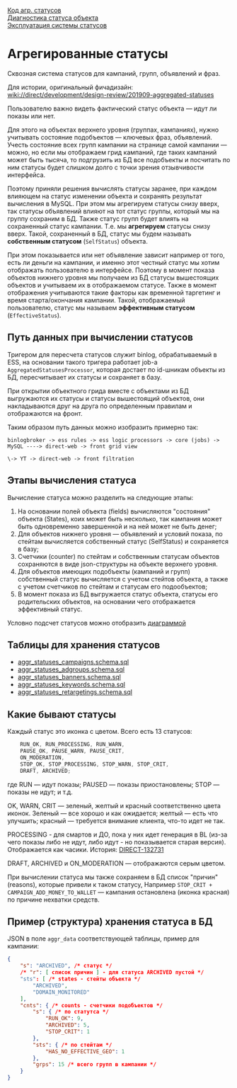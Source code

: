 [Код агр. статусов](howto-code.md)<br />
[Диагностика статуса объекта](howto-diagnose-status.md)<br />
[Эксплуатация системы статусов](jeri.md)<br />


# Агрегированные статусы

Сквозная система статусов для кампаний, групп, объявлений и фраз.

Для истории, оригинальный фичадизайн: [wiki://direct/development/design-review/201909-aggregated-statuses](https://wiki.yandex-team.ru/direct/development/design-review/201909-aggregated-statuses/)

Пользователю важно видеть фактический статус объекта — идут ли показы или нет.

Для этого на объектах верхнего уровня (группах, кампаниях), нужно учитывать состояние подобъектов — ключевых фраз, объявлений.
Учесть состояние всех групп кампании на странице самой кампании — можно, но если мы отображаем грид кампаний, где таких кампаний может быть тысяча, то подгрузить из БД все подобъекты и посчитать по ним статусы будет слишком долго с точки зрения отзывчивости интерфейса.

Поэтому приняли решения вычислять статусы заранее, при каждом влияющем на статус изменении объекта и сохранять результат вычисления в MySQL. При этом мы агрегируем статусы снизу вверх, так статусы объявлений влияют на тот статус группы, который мы на группу сохраним в БД. Также статус групп будет влиять на сохраненный статус кампании. Т.е. мы **агрегируем** статусы снизу вверх. Такой, сохраненный в БД, статус мы будем называть **собственным статусом** (`SelfStatus`) объекта.

При этом показывается или нет объявление зависит например от того, есть ли деньги на кампании, и именно этот честный статус мы хотим отображать пользователю в интерфейсе. Поэтому в момент показа объектов нижнего уровня мы получаем из БД статусы вышестоящих объектов и учитываем их в отображаемом статусе. Также в момент отображения учитываются такие факторы как временной таргетинг и время старта/окончания кампании. Такой, отображаемый пользователю, статус мы называем **эффективным статусом** (`EffectiveStatus`).


## Путь данных при вычислении статусов

Тригером для пересчета статусов служит binlog, обрабатываемый в ESS, на основании такого тригера работает job-а `AggregatedStatusesProcessor`, которая достает по id-шникам объекты из БД, пересчитывает их статусы и сохраняет в базу.

При открытии объектного грида вместе с объектами из БД выгружаются их статусы и статусы вышестоящий объектов, они накладываются друг на друга по определенным правилам и отображаются на фронт.

Таким образом путь данных можно изобразить примерно так:
```
binlogbroker -> ess rules -> ess logic processors -> core (jobs) -> MySQL ----> direct-web -> front grid view
                                                                      \-> YT -> direct-web -> front filtration
```

## Этапы вычисления статуса
Вычисление статуса можно разделить на следующие этапы:
1. На основании полей объекта (fields) вычисляются "состояния" объекта (States), коих может быть несколько, так кампания может быть одновременно завершенной и на ней может не быть денег;
2. Для объектов нижнего уровня — объявлений и условий показа, по стейтам вычисляется собственный статус (SelfStatus) и сохраняется в базу;
3. Счетчики (counter) по стейтам и собственным статусам объектов сохраняются в виде json-структуры на объекте верхнего уровня.
4. Для объектов имеющих подобъекты (кампаний и групп) собственный статус вычисляется с учетом стейтов объекта, а также с учетом счетчиков по стейтам и статусам его подообъектов;
5. В момент показа из БД выгружается статус объекта, статусы его родительских объектов, на основании чего отображается эффективный статус.

Условно подсчет статусов можно отобразить [диаграммой](https://drawio.yandex-team.ru/?lightbox=1&highlight=0000ff&edit=_blank&layers=1&nav=1#R7V3ZcqM4FP0aP3YKJITEY5ytp7qnpmtS1cvTFDayzTQBDyadpL9%2BxGajBYwxKDhxHhIQQsC9525Hgkzg1cPzXeyuV39GHg0mwPCeJ%2FB6AoAJTcL%2BpC0veYuNrbxhGfte0WnXcO%2F%2FpkWjUbQ%2B%2Bh7dcB2TKAoSf803zqMwpPOEa3PjOHriuy2igL%2Fq2l1SqeF%2B7gZy6zffS1Z5K0HGrv0j9Zer8sqmURyZufOfyzh6DIvrTQBcZD%2F54Qe3HKvov1m5XvRUaYI3E3gVR1GSbz08X9EglW0ptvy825qj2%2FuOaZi0OcEpbiN5KR%2BdekwSxW4UJ6toGYVucLNrnWaPR9MBDLa3Sh4CtmmyTfrsJ9%2FT5gtU7P0oj4RJ%2FFI5lO7%2BKAb4lybJSwEB9zGJWNPuup%2BjaF2MIT9aiQw3XtKiqYBZ%2BhCVPsWz39HogbIrsw4xDdzE%2F8Wr2y1Qs9z22576JfLZVYFRItwB%2BSkFviGC%2FBCb6DGe0%2BKsnfzZRuU2dk2ZVmpUag6iooqCKjrZHtoqKDvWVkWbJI5%2Bbi0GspaFHwRXURDF2Z1DD1HiWduelSMEzKBtsyPL2PV8dv3KMQd7BsZNEMjFzUGgiorSHQ0OC8jDAmGHHyK%2FqT5gUTzlLzd4LO72PnET5jNFsPBQeFr5Cb1fu5mwnpjz5uFRK%2BBfNE7oc6PsamQAsZ3vP%2B0cqVm6v1XFidpGvbg5QTVIBUtSuVksWIBIVQqMVEKPTEJ2wC45ncVsa5lsn3pEMrOho09mJpSEduU%2BrF1%2FGVZFVZGP%2Fd9jGp%2BmiyhMPmwyt3DJOgC4fs7kUR6vlS8TS8ILkfcHYRRSwXkUTW6Q3ha8njNhU9Y%2BTYXss8B9WRx48D0vc4EqrfF6TW%2B%2FcGoA9qRIzCsSIFNSpKXQI%2BhDj0jSY5%2BRo20MEKVanxQIsWFB5nQ%2BV8UG%2B4rcTG%2FVsYG69iyLG3LsaRUtTEW46D2JaK1C2auXJpiKtY0RmoAZoWSBtz4NvK3nY7eRD1djniwpXaeb85fAZ2CI9%2FvAWY6az7OgBgUDOElANAYW025hXKF3mdYeqeQCd7Px57yQJMtoSIrrrWYUOZaJj0iyKvpCCnWVbT2n6Ai0S9H3D2QNltSZcv5S2uxm7Ybd7f9yuWTHrpiVsqipzIC2niG%2F0El7BsuWo%2B5wnoEMpLN7GizYNkvF2E4426R%2F6jPYt6Q%2FZOn07M5YPHvrfGhGkIWMgfIhInt2PC7HbiAOLdi2Ozp2JAxkCgP159jBMCTO6%2FFsZTAdmlGxgM3paECird9y6XCiDZ4a0VZioIoLaOjBBbR5XCCMBrNdmR8ZCdUmCkEr1aZgIE%2BCaxOFppVrAzJHc%2BndMRGsO1Bt75hnswxeiTp5NtCGCjjzbGKwUDAG%2FScRrXVYX2ifiTbRQ2ol2oCqnH6%2FRFs5Qd8px9JTj4kpemeiTRpoOKINqIr%2BM9F2qGfQSrRhhSPouz7Dx9VggsRFf%2BFSslAH3jmhs4XaX2AWeem2VPw%2BqRT6u3vOdq%2BfJ5Wi8vql2GvlZ0qfwhH6bXmfIx0IcAzBgQhoqbF7FgPcl0q3ddphU38daDj8dQhp9EdSfwMKeM3voKsTKmV%2BZo57c0hamWNoKvT3KqnKKJhjlQtpPZWuJ1WBkLfoztQxJMJAw1HHUAGqk6aOoaY1mrZtcToyLdBK2V10BE9HR6Moa0oMcKtuTE24MHhcQJsMZrujXaUpCsG0kcbAKbOgJ0EdS8gpC1QtQpNpx6kbhjQ%2BM8cH6dDidViyxBqIY6giHfsLG2%2BUOIaKBQn9pxCtdVi%2F2udMHIv%2BEWuMKWX80jZ7L7AwkJCxc0c1%2FFC294XGPpN5iqT2pJGlyO5LZrXnLO5QrgfVLBauK%2BjE%2FhaxBPQdx%2FVYKq6gP66nIWc6ZXpHdCgAaaR3ynLxTO%2FUGnuZyI%2BE3kEY80aMO9I7NhAGAoPRO2iYuPV69A7SNGsg0juI2Beolbq7aMk%2BHS2NguBBiuUeNtCEDCFqEBOIyOjRfuWibqQUj204FxoTciRXSidJ8mAHahWbvDJh6nubM8lzFMlDLIUOh%2BJ5bNW87pnn2RMxbC25RGsd1tdrZ55HdJHI1BpZ7GGSMY7q4Yo1geohzpGvapwg1VPmbmOkegC%2FfAgXb%2FTVUj1Cf1R8OKF2WSKxm%2FofTQ2Voj1TQ0elaYah1QfJLwXJTun9kEMq94DG9T0AkRxygNGSL9hLDxEsDdVfgWm3mTXcg7T9Majp618l9swJFCZD%2BsVeK6SpXiMZ1yIz0wAC0Dq%2Fn8wPREQ6sz%2BQkTt3%2Bo9jzDD59O2r9%2FHrfPnp5kP5zcYh8yzQOKc25jSLPcIuy0p3uCSrcS22ANROL9rmi7N75862r5CWyY5DuoF3GxK2i6dNveDVPh98YQjwNcEh5fqo6oRmcKsriENRrVoDmJcUr11BmE5zRSD2t2wiQLhSEeylp7ev1x38vpRQmFjDfW1SbWIa6vCm8PDG6vB6o%2BtmX6iXCHH4wgveNsrX6%2BsXXgjVeJE91YMeN%2FXfa3vCJ18M1LUIkG%2FEvEDY2f0MZYvlcuV%2BzY5P7kHTh0qO%2FCJws9XpqCFUnwhuvZRhYPMRPiBqI6sRhWJ%2FiJ1JrTl0ABse5M0GHmz43YGtNTWiGWzkMLAR0O8iOWxoAFtDQgHGDDbP3ayyx2yc5973adtXm1BTZ5DKz3Bw761%2BYIf%2FWiwCP0xXDUyYkqdgwmRAptlvnLWQbNvMtqfZb5T9vq4cvd2dDoyb%2B3sJavJsePtZ7phu%2FN%2FuLBsqVWRheWxcNJ2g63QsBqWcsK8oUKK7FTqtZcBNad4DqxhwPNAst1qhyuXxkkL%2FfgwTlvv2qNBvdJa6ny9%2FvAG18k4WQ6JQKzC0qtXp0zGPayHb%2FrKqd5JNslzIYk87ekzBNu8fq791kEp0kF4%2FbqkBHU3LWEaAjhYabYsO8vrgAIqIIKLl6OmrIfL6LqrXM8MkahW1U%2Bl%2BP4TMtkjbDw%2B2u%2Fs3Vnn33f8Kgzf%2FAw%3D%3D)

## Таблицы для хранения статусов
* [aggr_statuses_campaigns.schema.sql](https://a.yandex-team.ru/arc/trunk/arcadia/direct/perl/db_schema/ppc/aggr_statuses_campaigns.schema.sql)
* [aggr_statuses_adgroups.schema.sql](https://a.yandex-team.ru/arc/trunk/arcadia/direct/perl/db_schema/ppc/aggr_statuses_adgroups.schema.sql)
* [aggr_statuses_banners.schema.sql](https://a.yandex-team.ru/arc/trunk/arcadia/direct/perl/db_schema/ppc/aggr_statuses_banners.schema.sql)
* [aggr_statuses_keywords.schema.sql](https://a.yandex-team.ru/arc/trunk/arcadia/direct/perl/db_schema/ppc/aggr_statuses_keywords.schema.sql)
* [aggr_statuses_retargetings.schema.sql](https://a.yandex-team.ru/arc/trunk/arcadia/direct/perl/db_schema/ppc/aggr_statuses_retargetings.schema.sql)


## Какие бывают статусы
Каждый статус это иконка с цветом.
Всего есть 13 статусов:
```java
    RUN_OK, RUN_PROCESSING, RUN_WARN,
    PAUSE_OK, PAUSE_WARN, PAUSE_CRIT,
    ON_MODERATION,
    STOP_OK, STOP_PROCESSING, STOP_WARN, STOP_CRIT,
    DRAFT, ARCHIVED;
```
где RUN — идут показы; PAUSED — показы приостановлены; STOP — показы не идут; и т.д.

OK, WARN, CRIT — зеленый, желтый и красный соответственно цвета иконок. Зеленый — все хорошо и как ожидается; желтый — есть что улучшить; красный — требуется внимание клиента, что-то идет не так.
 	 
PROCESSING - для смартов и ДО, пока у них идет генерация в BL (из-за чего показы либо не идут, либо идут - но показывается старая версия). Отображается как часики. История: [DIRECT-132731](https://st.yandex-team.ru/DIRECT-132731)

DRAFT, ARCHIVED и ON_MODERATION — отображаются серым цветом.

При вычислении статуса мы также сохраняем в БД список "причин" (reasons), которые привели к таком статусу, Например `STOP_CRIT + CAMPAIGN_ADD_MONEY_TO_WALLET` — кампания остановлена (иконка красная) по причине нехватки средств.


## Пример (структура) хранения статуса в БД

JSON в поле `aggr_data` соответствующей таблицы, пример для кампании:
```json
{
    "s": "ARCHIVED", /* статус */
    /* "r": [ список причин ] - для статуса ARCHIVED пустой */
    "sts": [ /* states - стейты объекта */
        "ARCHIVED",
        "DOMAIN_MONITORED"
    ],
    "cnts": { /* counts - счетчики подобъектов */
        "s": { /* по статутса */
            "RUN_OK": 9,
            "ARCHIVED": 5,
            "STOP_CRIT": 1
        },
        "sts": { /* по стейтам */
            "HAS_NO_EFFECTIVE_GEO": 1
        },
        "grps": 15 /* всего групп в кампании */
    }
}
```
